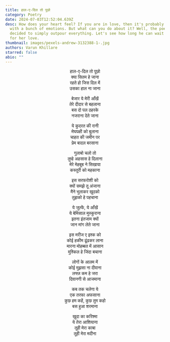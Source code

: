 ```yaml
---
title: हाल-ए-दिल तो पूछो
category: Poetry
date: 2024-07-03T12:52:04.639Z
desc: How does your heart feel? If you are in love, then it's probably bubbling
  with a bunch of emotions. But what can you do about it? Well, the poet has
  decided to simply outpour everything. Let's see how long he can wait - pining
  for her love.
thumbnail: images/pexels-andrew-3132388-1-.jpg
authors: Varun Khillare
starred: false
abio: ""
---
```

<p style="text-align: center;align:center;">हाल-ए-दिल तो पूछो<br>
क्या सितम हे जाना<br>
रहते हो जिस दिल में<br>
उसका हाल ना जाना<br>
</p>

<p style="text-align: center;align:center;">बेजार ये मेरी आँखें <br> 
तेरे दीदार से बहलाना<br>
बस दो पल ठहरके<br>
नजराना देते जाना <br>
</p>

<p style="text-align: center;align:center;">ये कुदरत की रानी<br>
मेघपक्षी को बुलाना<br>
चाहत की जमीन पर<br>
प्रेम बादल बरसाना<br>
</p>

<p style="text-align: center;align:center;">गुलाबो चलो तो<br>
तुम्हे अहसास हे दिलाना<br>
मेरे मेहबूब ने सिखाया<br>
कस्तूरी को महकाना<br>
</p>

<p style="text-align: center;align:center;">इस सरफरोशी को<br>
क्यों समझे तू अंजाना<br>
मैने भुलाकर खुदको<br>
तुझको हे पहचाना<br>
</p>

<p style="text-align: center;align:center;">ये जुल्फें, ये आँखें<br>
ये बेमिसाल मुस्कुराना<br>
इतना इंतजाम क्यों<br>
जान मांग लेते जाना <br>
</p>

<p style="text-align: center;align:center;">इस मरीज ए इश्क को<br>
कोई हकीम ढूंढकर लाना<br>
मारना मोहब्बत में आसान<br>
मुश्किल हे जिंदा बचाना<br>
</p>

<p style="text-align: center;align:center;">लोगों के आलम में<br>
कोई मुझसा ना दीवाना<br>
लफ्ज़ कम हे जरा<br>
दिवानगी से आजमाना<br>
</p>

<p style="text-align: center;align:center;">कब तक चलेगा ये<br>
एक तरफा अफसाना<br>
कुछ हम कहें, कुछ तुम कहो<br>
बस हुआ शरमाना<br>
</p>

<p style="text-align: center;align:center;">खुदा का करिश्मा<br>
ये तेरा आशियाना<br>
तूही मेरा काबा<br>
तूही मेरा मदीना<br>
</p>
